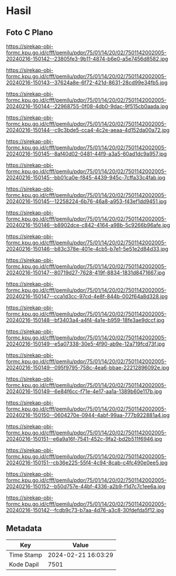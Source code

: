 # Hasil

## Foto C Plano

https://sirekap-obj-formc.kpu.go.id/cfff/pemilu/pdpr/75/01/14/20/02/7501142002005-20240216-150142--23805fe3-9b11-4874-b6e0-a5e7456d8582.jpg

https://sirekap-obj-formc.kpu.go.id/cfff/pemilu/pdpr/75/01/14/20/02/7501142002005-20240216-150143--37624a8e-6f72-421d-8631-28cd99e34fb5.jpg

https://sirekap-obj-formc.kpu.go.id/cfff/pemilu/pdpr/75/01/14/20/02/7501142002005-20240216-150144--22968755-0f08-4db0-9dac-9f515cb0aada.jpg

https://sirekap-obj-formc.kpu.go.id/cfff/pemilu/pdpr/75/01/14/20/02/7501142002005-20240216-150144--c9c3bde5-cca4-4c2e-aeaa-4d152da00a72.jpg

https://sirekap-obj-formc.kpu.go.id/cfff/pemilu/pdpr/75/01/14/20/02/7501142002005-20240216-150145--8af40d02-0481-44f9-a3a5-60ad1dc9a957.jpg

https://sirekap-obj-formc.kpu.go.id/cfff/pemilu/pdpr/75/01/14/20/02/7501142002005-20240216-150145--bb01ca0e-f845-4439-945c-7cffa33c4fab.jpg

https://sirekap-obj-formc.kpu.go.id/cfff/pemilu/pdpr/75/01/14/20/02/7501142002005-20240216-150145--12258224-6b76-46a8-a953-f43ef1dd9451.jpg

https://sirekap-obj-formc.kpu.go.id/cfff/pemilu/pdpr/75/01/14/20/02/7501142002005-20240216-150146--b8902dce-c842-4164-a98b-5c9266b96afe.jpg

https://sirekap-obj-formc.kpu.go.id/cfff/pemilu/pdpr/75/01/14/20/02/7501142002005-20240216-150146--b83c378e-401e-4cb5-b7e1-5e51e2d84d33.jpg

https://sirekap-obj-formc.kpu.go.id/cfff/pemilu/pdpr/75/01/14/20/02/7501142002005-20240216-150147--80719d27-7628-419f-8834-1831d8471667.jpg

https://sirekap-obj-formc.kpu.go.id/cfff/pemilu/pdpr/75/01/14/20/02/7501142002005-20240216-150147--cca1d3cc-97cd-4e8f-844b-002f64a8d328.jpg

https://sirekap-obj-formc.kpu.go.id/cfff/pemilu/pdpr/75/01/14/20/02/7501142002005-20240216-150148--bf3403a4-a4f4-4a1e-b959-18fe3ae9dccf.jpg

https://sirekap-obj-formc.kpu.go.id/cfff/pemilu/pdpr/75/01/14/20/02/7501142002005-20240216-150149--e5a07338-30e5-4f90-ab9e-12a719fcd73f.jpg

https://sirekap-obj-formc.kpu.go.id/cfff/pemilu/pdpr/75/01/14/20/02/7501142002005-20240216-150149--095f9795-758c-4ea6-bbae-22212896092e.jpg

https://sirekap-obj-formc.kpu.go.id/cfff/pemilu/pdpr/75/01/14/20/02/7501142002005-20240216-150149--6e84f6cc-f71e-4e17-aa1a-1389b60e117b.jpg

https://sirekap-obj-formc.kpu.go.id/cfff/pemilu/pdpr/75/01/14/20/02/7501142002005-20240216-150150--0604270e-0944-4abf-99aa-777b922881a4.jpg

https://sirekap-obj-formc.kpu.go.id/cfff/pemilu/pdpr/75/01/14/20/02/7501142002005-20240216-150151--e6a9a16f-7541-452c-9fa2-bd2b511f6946.jpg

https://sirekap-obj-formc.kpu.go.id/cfff/pemilu/pdpr/75/01/14/20/02/7501142002005-20240216-150151--cb36e225-55f4-4c94-8cab-c4fc490e0ee5.jpg

https://sirekap-obj-formc.kpu.go.id/cfff/pemilu/pdpr/75/01/14/20/02/7501142002005-20240216-150152--b50d757e-44bf-4336-a2b9-f1d7c7c1ee6a.jpg

https://sirekap-obj-formc.kpu.go.id/cfff/pemilu/pdpr/75/01/14/20/02/7501142002005-20240216-150142--fcdb9c73-b7aa-4d76-a3c8-30fdefda5f12.jpg


## Metadata

| Key        | Value               |
| ---------- | ------------------- |
| Time Stamp | 2024-02-21 16:03:29 |
| Kode Dapil | 7501                |




